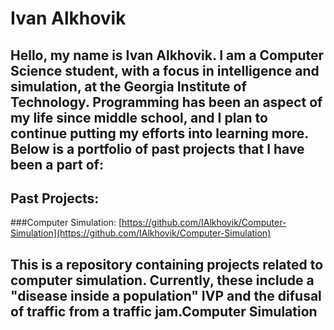 # Ivan Alkhovik

Hello, my name is Ivan Alkhovik. I am a Computer Science student, with a focus in intelligence and simulation, at the Georgia Institute of Technology. Programming has been an aspect of my life since middle school, and I plan to continue putting my efforts into learning more. Below is a portfolio of past projects that I have been a part of:
---
## Past Projects:

###Computer Simulation: [https://github.com/IAlkhovik/Computer-Simulation](https://github.com/IAlkhovik/Computer-Simulation)

This is a repository containing projects related to computer simulation. Currently, these include a "disease inside a population" IVP and the difusal of traffic from a traffic jam.Computer Simulation
---

